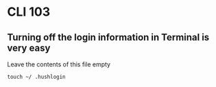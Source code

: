 # CLI 103

## Turning off the login information in Terminal is very easy

Leave the contents of this file empty

```
touch ~/ .hushlogin

```